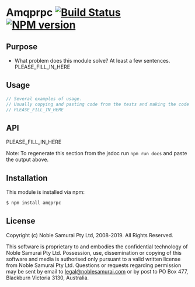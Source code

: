 # Amqprpc [![Build Status](https://secure.travis-ci.org/noblesamurai/amqprpc.png?branch=master)](http://travis-ci.org/noblesamurai/amqprpc) [![NPM version](https://badge-me.herokuapp.com/api/npm/amqprpc.png)](http://badges.enytc.com/for/npm/amqprpc)

> 

## Purpose
- What problem does this module solve? At least a few sentences.
PLEASE_FILL_IN_HERE

## Usage

```js
// Several examples of usage.
// Usually copying and pasting code from the tests and making the code standalone suffices.
// PLEASE_FILL_IN_HERE
```

## API

PLEASE_FILL_IN_HERE

Note: To regenerate this section from the jsdoc run `npm run docs` and paste
the output above.

## Installation

This module is installed via npm:

``` bash
$ npm install amqprpc
```
## License

Copyright (c) Noble Samurai Pty Ltd, 2008-2019.  All Rights Reserved.

This software is proprietary to and embodies the confidential technology of
Noble Samurai Pty Ltd.  Possession, use, dissemination or copying of this
software and media is authorised only pursuant to a valid written license from
Noble Samurai Pty Ltd.  Questions or requests regarding permission may be sent
by email to legal@noblesamurai.com or by post to PO Box 477, Blackburn Victoria
3130, Australia.

